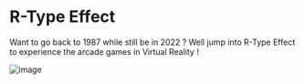 # R-Type Effect

Want to go back to 1987 while still be in 2022 ? Well jump into R-Type Effect to experience the arcade games in Virtual Reality !

![image](https://user-images.githubusercontent.com/73898223/196358612-662a8a11-6012-49b0-aebd-5016060ceb5e.png)
